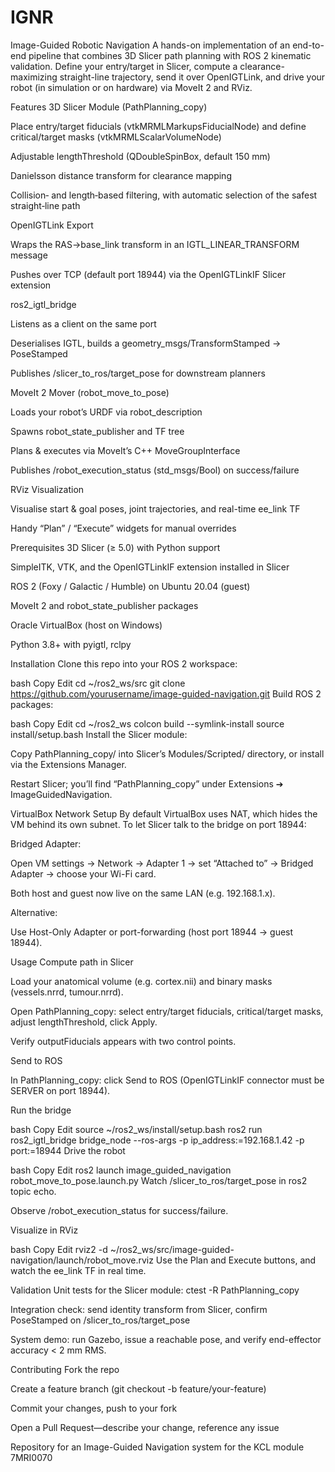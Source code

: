 # IGNR
Image-Guided Robotic Navigation
A hands-on implementation of an end-to-end pipeline that combines 3D Slicer path planning with ROS 2 kinematic validation. Define your entry/target in Slicer, compute a clearance-maximizing straight-line trajectory, send it over OpenIGTLink, and drive your robot (in simulation or on hardware) via MoveIt 2 and RViz.

Features
3D Slicer Module (PathPlanning_copy)

Place entry/target fiducials (vtkMRMLMarkupsFiducialNode) and define critical/target masks (vtkMRMLScalarVolumeNode)

Adjustable lengthThreshold (QDoubleSpinBox, default 150 mm)

Danielsson distance transform for clearance mapping

Collision‐ and length‐based filtering, with automatic selection of the safest straight‐line path

OpenIGTLink Export

Wraps the RAS→base_link transform in an IGTL_LINEAR_TRANSFORM message

Pushes over TCP (default port 18944) via the OpenIGTLinkIF Slicer extension

ros2_igtl_bridge

Listens as a client on the same port

Deserialises IGTL, builds a geometry_msgs/TransformStamped → PoseStamped

Publishes /slicer_to_ros/target_pose for downstream planners

MoveIt 2 Mover (robot_move_to_pose)

Loads your robot’s URDF via robot_description

Spawns robot_state_publisher and TF tree

Plans & executes via MoveIt’s C++ MoveGroupInterface

Publishes /robot_execution_status (std_msgs/Bool) on success/failure

RViz Visualization

Visualise start & goal poses, joint trajectories, and real-time ee_link TF

Handy “Plan” / “Execute” widgets for manual overrides

Prerequisites
3D Slicer (≥ 5.0) with Python support

SimpleITK, VTK, and the OpenIGTLinkIF extension installed in Slicer

ROS 2 (Foxy / Galactic / Humble) on Ubuntu 20.04 (guest)

MoveIt 2 and robot_state_publisher packages

Oracle VirtualBox (host on Windows)

Python 3.8+ with pyigtl, rclpy

Installation
Clone this repo into your ROS 2 workspace:

bash
Copy
Edit
cd ~/ros2_ws/src
git clone https://github.com/yourusername/image-guided-navigation.git
Build ROS 2 packages:

bash
Copy
Edit
cd ~/ros2_ws
colcon build --symlink-install
source install/setup.bash
Install the Slicer module:

Copy PathPlanning_copy/ into Slicer’s Modules/Scripted/ directory, or install via the Extensions Manager.

Restart Slicer; you’ll find “PathPlanning_copy” under Extensions ➔ ImageGuidedNavigation.

VirtualBox Network Setup
By default VirtualBox uses NAT, which hides the VM behind its own subnet. To let Slicer talk to the bridge on port 18944:

Bridged Adapter:

Open VM settings → Network → Adapter 1 → set “Attached to” → Bridged Adapter → choose your Wi-Fi card.

Both host and guest now live on the same LAN (e.g. 192.168.1.x).

Alternative:

Use Host-Only Adapter or port-forwarding (host port 18944 → guest 18944).

Usage
Compute path in Slicer

Load your anatomical volume (e.g. cortex.nii) and binary masks (vessels.nrrd, tumour.nrrd).

Open PathPlanning_copy: select entry/target fiducials, critical/target masks, adjust lengthThreshold, click Apply.

Verify outputFiducials appears with two control points.

Send to ROS

In PathPlanning_copy: click Send to ROS (OpenIGTLinkIF connector must be SERVER on port 18944).

Run the bridge

bash
Copy
Edit
source ~/ros2_ws/install/setup.bash
ros2 run ros2_igtl_bridge bridge_node --ros-args -p ip_address:=192.168.1.42 -p port:=18944
Drive the robot

bash
Copy
Edit
ros2 launch image_guided_navigation robot_move_to_pose.launch.py
Watch /slicer_to_ros/target_pose in ros2 topic echo.

Observe /robot_execution_status for success/failure.

Visualize in RViz

bash
Copy
Edit
rviz2 -d ~/ros2_ws/src/image-guided-navigation/launch/robot_move.rviz
Use the Plan and Execute buttons, and watch the ee_link TF in real time.

Validation
Unit tests for the Slicer module: ctest -R PathPlanning_copy

Integration check: send identity transform from Slicer, confirm PoseStamped on /slicer_to_ros/target_pose

System demo: run Gazebo, issue a reachable pose, and verify end-effector accuracy < 2 mm RMS.

Contributing
Fork the repo

Create a feature branch (git checkout -b feature/your-feature)

Commit your changes, push to your fork

Open a Pull Request—describe your change, reference any issue

Repository for an Image-Guided Navigation system for the KCL module 7MRI0070 
